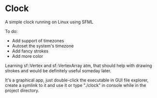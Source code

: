 # Clock
A simple clock running on Linux using SFML

To do:
- Add support of timezones
- Autoset the system's timezone
- Add fancy strokes 
- Add more color

Learning sf::Vertex and sf::VertexArray atm, that should help with drawing strokes and would be definitely useful someday later.

It's a graphical app, just double-click the executable in GUI file explorer, create a symlink to it and use it or type "./clock" in console while in the project directory.
